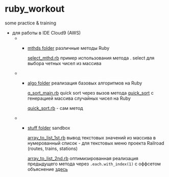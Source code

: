 # ruby_workout
some practice &amp; training


- для работы  в IDE Cloud9 (AWS) 
  - - [mthds folder](https://github.com/alex-dev-2020/ruby_workout/tree/master/mthds) различные методы Ruby
  
        [select_mthd.rb](https://github.com/alex-dev-2020/ruby_workout/blob/master/mthds/select_mthd.rb)  пример использования метода . select  для выбора четных чисел из массива
  
  - - [algo folder](https://github.com/alex-dev-2020/ruby_workout/tree/master/algo) реализация базовых алгоритмов на Ruby
  
        [q_sort_main.rb](https://github.com/alex-dev-2020/ruby_workout/blob/master/algo/q_sort_main.rb) quick sort через вызов метода [quick_sort](https://github.com/alex-dev-2020/ruby_workout/blob/master/algo/quick_sort.rb) с генерацией массива случайных чисел на Ruby
        
        [quick_sort.rb](https://github.com/alex-dev-2020/ruby_workout/blob/master/algo/quick_sort.rb) - сам метод
        
  - - [stuff folder](https://github.com/alex-dev-2020/ruby_workout/tree/master/stuff)  sandbox
 
       [array_to_list_1st.rb](https://github.com/alex-dev-2020/ruby_workout/blob/master/stuff/array_to_list_1st.rb) вывод текстовых значений из массива в нумерованный список - для текстовых меню проекта Railroad (routes, trains, stations)
       
       [array_to_list_2nd.rb](https://github.com/alex-dev-2020/ruby_workout/blob/master/stuff/array_to_list_2nd.rb) оптимизированная реализация предыдущего метода через `.each.with_index(1)` с оффсетом объяснение [здесь](https://stackoverflow.com/questions/5646390/ruby-each-with-index-offset/19567086)
  
  
